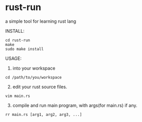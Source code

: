 rust-run
========

a simple tool for learning rust lang


INSTALL:

```shell
cd rust-run
make
sudo make install
```

USAGE:

1. into your workspace
```shell
cd /path/to/you/workspace
```
2. edit your rust source files.
```shell
vim main.rs
```
3. compile and run main program, with args(for main.rs) if any.
```shell
rr main.rs [arg1, arg2, arg3, ...]
```


